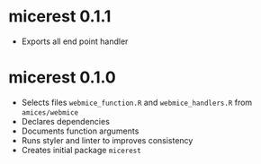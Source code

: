 # micerest 0.1.1

* Exports all end point handler

# micerest 0.1.0

* Selects files `webmice_function.R` and `webmice_handlers.R` from `amices/webmice`
* Declares dependencies
* Documents function arguments
* Runs styler and linter to improves consistency
* Creates initial package `micerest`
